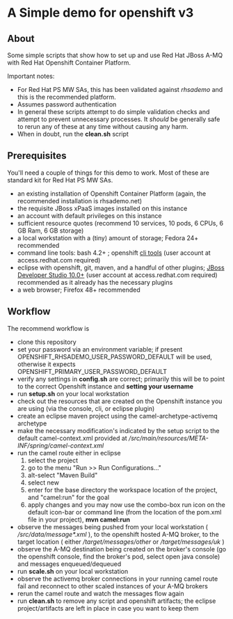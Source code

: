 
# A Simple demo for openshift v3

## About
Some simple scripts that show how to set up and use Red Hat JBoss A-MQ with Red Hat Openshift Container Platform.

Important notes: 
- For Red Hat PS MW SAs, this has been validated against _rhsademo_ and this is the recommended platform.
- Assumes password authentication
- In general these scripts attempt to do simple validation checks and attempt to prevent unnecessary processes. It _should_ be generally safe to rerun any of these at any time without causing any harm.
- When in doubt, run the **clean.sh** script

## Prerequisites

You'll need a couple of things for this demo to work. Most of these are standard kit for Red Hat PS MW SAs.
- an existing installation of Openshift Container Platform (again, the recommended installation is rhsademo.net)
- the requisite JBoss xPaaS images installed on this instance
- an account with default privileges on this instance
- sufficient resource quotes (recommend 10 services, 10 pods, 6 CPUs, 6 GB Ram, 6 GB storage)
- a local workstation with a (tiny) amount of storage; Fedora 24+ recommended
- command line tools: bash 4.2+ ; openshift [cli tools](https://access.redhat.com/downloads/content/290) (user account at access.redhat.com required)
- eclipse with openshift, git, maven, and a handful of other plugins; [JBoss Developer Studio 10.0+](http://developers.redhat.com/products/devstudio/download/) (user account at access.redhat.com required) recommended as it already has the necessary plugins
- a web browser; Firefox 48+ recommended

## Workflow

The recommend workflow is
- clone this repository
- set your password via an environment variable; if present OPENSHIFT_RHSADEMO_USER_PASSWORD_DEFAULT will be used, otherwise it expects OPENSHIFT_PRIMARY_USER_PASSWORD_DEFAULT
- verify any settings in **config.sh** are correct; primarily this will be to point to the correct Openshift instance and **setting your username**
- run **setup.sh** on your local workstation
- check out the resources that are created on the Openshift instance you are using (via the console, cli, or eclipse plugin)
- create an eclipse maven project using the camel-archetype-activemq archetype
- make the necessary modification's indicated by the setup script to the default camel-context.xml provided at *<the project location on disk>/src/main/resources/META-INF/spring/camel-context.xml*
- run the camel route
  either in eclipse
    1. select the project
    2. go to the menu "Run >> Run Configurations..."
    3. alt-select "Maven Build"
    4. select new
    5. enter for the base directory the workspace location of the project, and "camel:run" for the goal
    6. apply changes and you may now use the combo-box run icon on the default icon-bar
  or command line (from the location of the pom.xml file in your project), **mvn camel:run**
- observe the messages being pushed from your local workstation ( *<the project location on disk>/src/data/message&ast;.xml* ), to the openshift hosted A-MQ broker, to the target location ( either *<the project location on disk>/target/messages/other* or *<the project location on disk>/target/messages/uk* )
- observe the A-MQ destination being created on the broker's console (go the openshift console, find the broker's pod, select open java console) and messages enqueued/dequeued
- run **scale.sh** on your local workstation
- observe the activemq broker connections in your running camel route fail and reconnect to other scaled instances of your A-MQ brokers
- rerun the camel route and watch the messages flow again
- run **clean.sh** to remove any script and openshift artifacts; the eclipse project/artifacts are left in place in case you want to keep them

